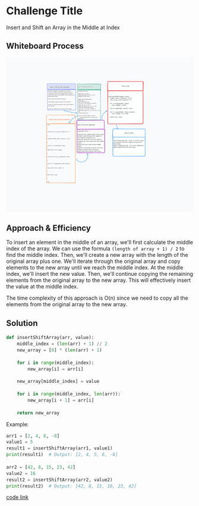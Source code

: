 # Challenge Title

Insert and Shift an Array in the Middle at Index

## Whiteboard Process

![Alt text](image.png)

## Approach & Efficiency

To insert an element in the middle of an array, we'll first calculate the middle index of the array. We can use the formula `(length of array + 1) / 2` to find the middle index. Then, we'll create a new array with the length of the original array plus one. We'll iterate through the original array and copy elements to the new array until we reach the middle index. At the middle index, we'll insert the new value. Then, we'll continue copying the remaining elements from the original array to the new array. This will effectively insert the value at the middle index.

The time complexity of this approach is O(n) since we need to copy all the elements from the original array to the new array.

## Solution

```python
def insertShiftArray(arr, value):
    middle_index = (len(arr) + 1) // 2
    new_array = [0] * (len(arr) + 1)

    for i in range(middle_index):
        new_array[i] = arr[i]

    new_array[middle_index] = value

    for i in range(middle_index, len(arr)):
        new_array[i + 1] = arr[i]

    return new_array
```

Example:

```python
arr1 = [2, 4, 6, -8]
value1 = 5
result1 = insertShiftArray(arr1, value1)
print(result1)  # Output: [2, 4, 5, 6, -8]

arr2 = [42, 8, 15, 23, 42]
value2 = 16
result2 = insertShiftArray(arr2, value2)
print(result2)  # Output: [42, 8, 15, 16, 23, 42]
```
[code link](https://github.com/LatherioK0818/data-structures-and-algorithms/pull/18)
